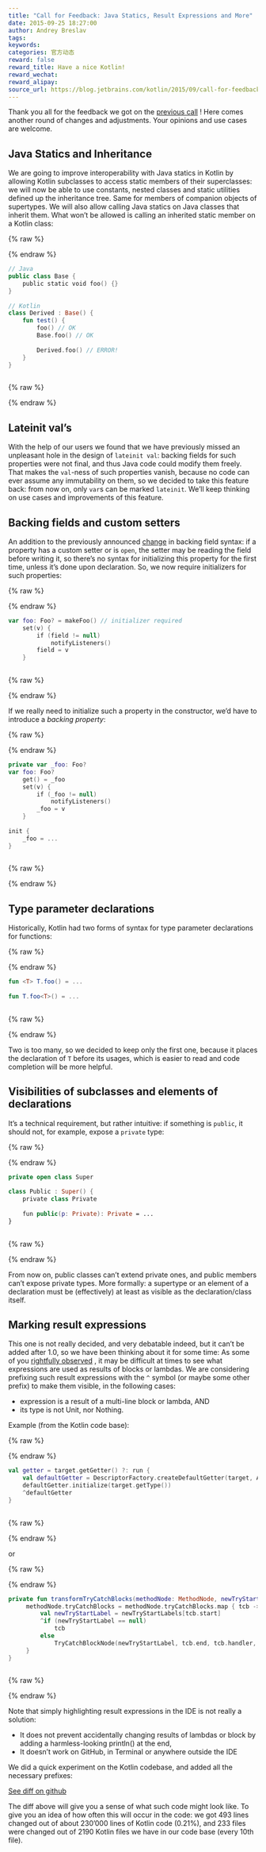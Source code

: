 ```yaml
---
title: "Call for Feedback: Java Statics, Result Expressions and More"
date: 2015-09-25 18:27:00
author: Andrey Breslav
tags:
keywords:
categories: 官方动态
reward: false
reward_title: Have a nice Kotlin!
reward_wechat:
reward_alipay:
source_url: https://blog.jetbrains.com/kotlin/2015/09/call-for-feedback-java-statics-result-expressions-and-more/
---
```


Thank you all for the feedback we got on the  [previous call](http://blog.jetbrains.com/kotlin/2015/09/call-for-feedback-upcoming-changes-in-kotlin/) ! Here comes another round of changes and adjustments. Your opinions and use cases are welcome.<span id="more-2707"></span>
## Java Statics and Inheritance

We are going to improve interoperability with Java statics in Kotlin by allowing Kotlin subclasses to access static members of their superclasses: we will now be able to use constants, nested classes and static utilities defined up the inheritance tree. Same for members of companion objects of supertypes.
We will also allow calling Java statics on Java classes that inherit them.
What won’t be allowed is calling an inherited static member on a Kotlin class:

{% raw %}
<p></p>
{% endraw %}

```kotlin
// Java
public class Base {
    public static void foo() {}
}
 
// Kotlin
class Derived : Base() {
    fun test() {
        foo() // OK
        Base.foo() // OK
 
        Derived.foo() // ERROR!
    }
}
 
```

{% raw %}
<p></p>
{% endraw %}

## Lateinit val’s

With the help of our users we found that we have previously missed an unpleasant hole in the design of <code>lateinit val</code>: backing fields for such properties were not final, and thus Java code could modify them freely. That makes the <code>val</code>-ness of such properties vanish, because no code can ever assume any immutability on them, so we decided to take this feature back: from now on, only <code>var</code>s can be marked <code>lateinit</code>. We’ll keep thinking on use cases and improvements of this feature.
## Backing fields and custom setters

An addition to the previously announced  [change]()  in backing field syntax: if a property has a custom setter or is <code>open</code>, the setter may be reading the field before writing it, so there’s no syntax for initializing this property for the first time, unless it’s done upon declaration. So, we now require initializers for such properties:

{% raw %}
<p></p>
{% endraw %}

```kotlin
var foo: Foo? = makeFoo() // initializer required
    set(v) {
        if (field != null)
            notifyListeners()
        field = v
    }
 
```

{% raw %}
<p></p>
{% endraw %}

If we really need to initialize such a property in the constructor, we’d have to introduce a <em>backing property</em>:

{% raw %}
<p></p>
{% endraw %}

```kotlin
private var _foo: Foo?
var foo: Foo?
    get() = _foo
    set(v) {
        if (_foo != null)
            notifyListeners()
        _foo = v
    }
 
init {
    _foo = ...
}
 
```

{% raw %}
<p></p>
{% endraw %}

## Type parameter declarations

Historically, Kotlin had two forms of syntax for type parameter declarations for functions:

{% raw %}
<p></p>
{% endraw %}

```kotlin
fun <T> T.foo() = ...
 
fun T.foo<T>() = ...
 
```

{% raw %}
<p></p>
{% endraw %}

Two is too many, so we decided to keep only the first one, because it places the declaration of <code>T</code> before its usages, which is easier to read and code completion will be more helpful.
## Visibilities of subclasses and elements of declarations

It’s a technical requirement, but rather intuitive: if something is <code>public</code>, it should not, for example, expose a <code>private</code> type:

{% raw %}
<p></p>
{% endraw %}

```kotlin
private open class Super
 
class Public : Super() {
    private class Private
 
    fun public(p: Private): Private = ...
}
 
```

{% raw %}
<p></p>
{% endraw %}

From now on, public classes can’t extend private ones, and public members can’t expose private types.
More formally: a supertype or an element of a declaration must be (effectively) at least as visible as the declaration/class itself.
## Marking result expressions

This one is not really decided, and very debatable indeed, but it can’t be added after 1.0, so we have been thinking about it for some time:
As some of you  [rightfully observed](https://youtrack.jetbrains.com/issue/KT-8695) , it may be difficult at times to see what expressions are used as results of blocks or lambdas.
We are considering prefixing such result expressions with the <code>^</code> symbol (or maybe some other prefix) to make them visible, in the following cases:

* expression is a result of a multi-line block or lambda, AND
* its type is not Unit, nor Nothing.

Example (from the Kotlin code base):

{% raw %}
<p></p>
{% endraw %}

```kotlin
val getter = target.getGetter() ?: run {
    val defaultGetter = DescriptorFactory.createDefaultGetter(target, Annotations.EMPTY)
    defaultGetter.initialize(target.getType())
    ^defaultGetter
}
 
```

{% raw %}
<p></p>
{% endraw %}

or

{% raw %}
<p></p>
{% endraw %}

```kotlin
private fun transformTryCatchBlocks(methodNode: MethodNode, newTryStartLabels: HashMap<LabelNode, LabelNode>) {
     methodNode.tryCatchBlocks = methodNode.tryCatchBlocks.map { tcb ->
         val newTryStartLabel = newTryStartLabels[tcb.start]
         ^if (newTryStartLabel == null)
             tcb
         else
             TryCatchBlockNode(newTryStartLabel, tcb.end, tcb.handler, tcb.type)
     }
}
 
```

{% raw %}
<p></p>
{% endraw %}

Note that simply highlighting result expressions in the IDE is not really a solution:

* It does not prevent accidentally changing results of lambdas or block by adding a harmless-looking println() at the end,
* It doesn’t work on GitHub, in Terminal or anywhere outside the IDE

We did a quick experiment on the Kotlin codebase, and added all the necessary prefixes:
<p>
<a href="https://github.com/JetBrains/kotlin/compare/hats">See diff on github</a>
</p>
The diff above will give you a sense of what such code might look like.
To give you an idea of how often this will occur in the code: we got 493 lines changed out of about 230’000 lines of Kotlin code (0.21%), and 233 files were changed out of 2190 Kotlin files we have in our code base (every 10th file).
